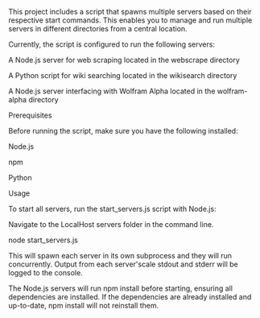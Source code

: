 This project includes a script that spawns multiple servers based on their respective start commands. This enables you to manage and run multiple servers in different directories from a central location.


Currently, the script is configured to run the following servers:

A Node.js server for web scraping located in the webscrape directory

A Python script for wiki searching located in the wikisearch directory

A Node.js server interfacing with Wolfram Alpha located in the wolfram-alpha directory

Prerequisites

Before running the script, make sure you have the following installed:

Node.js

npm

Python


Usage

To start all servers, run the start_servers.js script with Node.js:

Navigate to the LocalHost servers folder in the command line.

node start_servers.js

This will spawn each server in its own subprocess and they will run concurrently. Output from each server'scale stdout and stderr will be logged to the console.


The Node.js servers will run npm install before starting, ensuring all dependencies are installed. If the dependencies are already installed and up-to-date, npm install will not reinstall them.
